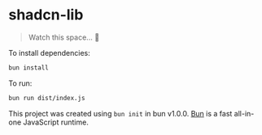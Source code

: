 # shadcn-lib

> Watch this space... 👀

To install dependencies:

```bash
bun install
```

To run:

```bash
bun run dist/index.js
```

This project was created using `bun init` in bun v1.0.0. [Bun](https://bun.sh) is a fast all-in-one JavaScript runtime.
